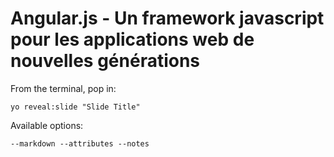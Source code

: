 
# Angular.js - Un framework javascript pour les applications web de nouvelles générations

From the terminal, pop in:

  ```yo reveal:slide "Slide Title"```

Available options:

 ```--markdown --attributes --notes```
